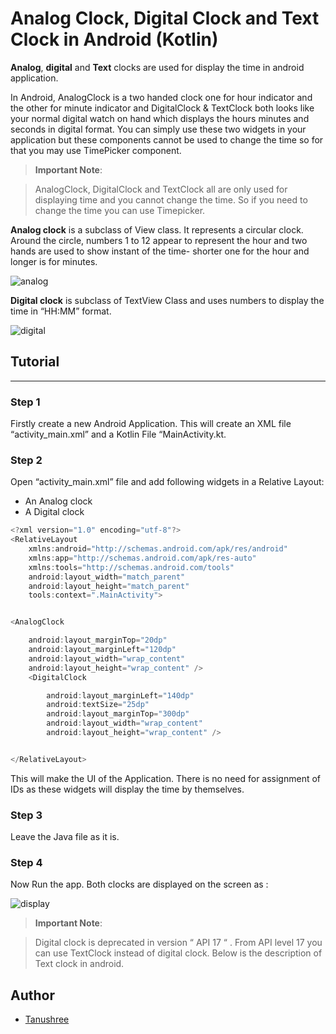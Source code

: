 # Analog Clock, Digital Clock and Text Clock in Android (Kotlin)

**Analog**, **digital** and **Text** clocks are used for display the time in android application.

In Android, AnalogClock is a two handed clock one for hour indicator and the other for minute indicator and DigitalClock & TextClock both looks like your normal digital watch on hand which displays the hours minutes and seconds in digital format.  You can simply use these two widgets in your application but these components cannot be used to change the time so for that you may use TimePicker component.

> **Important Note**: 

> AnalogClock, DigitalClock and TextClock all are only used for displaying time and you cannot change the time. So if you need to change the time you can use Timepicker.

**Analog clock** is a subclass of View class. It represents a circular clock. Around the circle, numbers 1 to 12 appear to represent the hour and two hands are used to show instant of the time- shorter one for the hour and longer is for minutes.

![analog](https://imgur.com/Wb9wul3.png)

**Digital clock** is subclass of TextView Class and uses numbers to display the time in “HH:MM” format.

![digital](https://imgur.com/uDzMhGa.png)

## Tutorial
<hr>

### Step 1
 Firstly create a new Android Application. This will create an XML file “activity_main.xml” and a Kotlin File “MainActivity.kt.

 ### Step 2
 Open “activity_main.xml” file and add following widgets in a Relative Layout:
- An Analog clock
- A Digital clock
```kotlin
<?xml version="1.0" encoding="utf-8"?>
<RelativeLayout
	xmlns:android="http://schemas.android.com/apk/res/android"
	xmlns:app="http://schemas.android.com/apk/res-auto"
	xmlns:tools="http://schemas.android.com/tools"
	android:layout_width="match_parent"
	android:layout_height="match_parent"
	tools:context=".MainActivity">


<AnalogClock

	android:layout_marginTop="20dp"
	android:layout_marginLeft="120dp"
	android:layout_width="wrap_content"
	android:layout_height="wrap_content" />
	<DigitalClock

		android:layout_marginLeft="140dp"
		android:textSize="25dp"
		android:layout_marginTop="300dp"
		android:layout_width="wrap_content"
		android:layout_height="wrap_content" />


</RelativeLayout>
```

This will make the UI of the Application. There is no need for assignment of IDs as these widgets will display the time by themselves.

### Step 3
Leave the Java file as it is.

### Step 4
Now Run the app. Both clocks are displayed on the screen as :

![display](https://imgur.com/PCqyCMW.png)

> **Important Note**: 

> Digital clock is deprecated in version “ API 17 “ . From API level 17 you can use TextClock instead of digital clock. Below is the description of Text clock in android.

## Author

- [Tanushree](https://github.com/Tanushree-coder)

